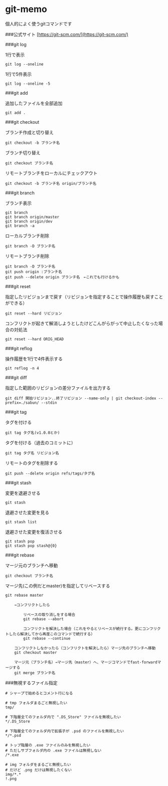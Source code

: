 # git-memo
個人的によく使うgitコマンドです

###公式サイト
[https://git-scm.com/](https://git-scm.com/)


###git log

1行で表示
```
git log --oneline
```

1行で5件表示
```
git log --oneline -5
```


###git add

追加したファイルを全部追加
```
git add .
```


###git checkout

ブランチ作成と切り替え
```
git checkout -b ブランチ名
```

ブランチ切り替え
```
git checkout ブランチ名
```

リモートブランチをローカルにチェックアウト
```
git checkout -b ブランチ名 origin/ブランチ名
```


###git branch

ブランチ表示
```
git branch
git branch origin/master
git branch origin/dev
git branch -a
```

ローカルブランチ削除
```
git branch -D ブランチ名
```

リモートブランチ削除
```
git branch -D ブランチ名
git push origin :ブランチ名
git push --delete origin ブランチ名　←これでも行けるかも
```


###git reset

指定したリビジョンまで戻す（リビジョンを指定することで操作履歴も戻すことができる）
```
git reset --hard リビジョン
```

コンフリクトが起きて解消しようとしたけどこんがらがって中止したくなった場合の対処法
```
git reset --hard ORIG_HEAD
```


###git reflog

操作履歴を1行で4件表示する
```
git reflog -n 4
```


###git diff

指定した範囲のリビジョンの差分ファイルを出力する
```
git diff 開始リビジョン..終了リビジョン --name-only | git checkout-index --prefix=./sabun/ --stdin
```


###git tag


タグを付ける
```
git tag タグ名(v1.0.0とか)
```

タグを付ける（過去のコミットに）
```
git tag タグ名 リビジョン名
```

リモートのタグを削除する
```
git push --delete origin refs/tags/タグ名
```


###git stash

変更を退避させる
```
git stash
```

退避させた変更を見る
```
git stash list
```

退避させた変更を復活させる
```
git stash pop
git stash pop stash@{0}
```


###git rebase

マージ元のブランチへ移動
```
git checkout ブランチ名
```

マージ先(この例だとmaster)を指定してリベースする
```
git rebase master

	→コンフリクトしたら

		リベースの取り消しをする場合
		git rebase --abort

		コンフリクトを解決した場合（これをやるとリベースが続行する。更にコンフリクトしたら解決してから再度このコマンドで続行する）
		git rebase --continue

	コンフリクトしなかったら（コンフリクトを解決したら）マージ先のブランチへ移動
	git checkout master

	マージ元（ブランチ名）→マージ先（master）へ、マージコマンドでfast-forwardマージする
	git merge ブランチ名
```


###無視するファイル指定
```
# シャープで始めるとコメント行になる

# tmp フォルダまるごと無視したい
tmp/

# 下階層全てのフォルダ内で ".DS_Store" ファイルを無視したい
*/.DS_Store

# 下階層全てのフォルダ内で拡張子が .psd のファイルを無視したい
*/*.psd

# トップ階層の .exe ファイルのみを無視したい
# ただしサブフォルダ内の .exe ファイルは無視しない
/*.exe

# img フォルダをまるごと無視したい
# だけど .png だけは無視したくない
img/*.*
!.png
```






